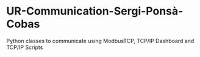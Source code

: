 # UR-Communication-Sergi-Ponsà-Cobas
Python classes to communicate using ModbusTCP, TCP/IP Dashboard and TCP/IP Scripts
